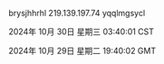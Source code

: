 brysjhhrhl 219.139.197.74 yqqlmgsycl

2024年 10月 30日 星期三 03:40:01 CST

2024年 10月 29日 星期二 19:40:02 GMT
